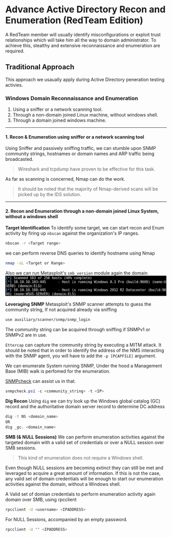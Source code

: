 # Advance Active Directory Recon and Enumeration (RedTeam Edition)

A RedTeam member will usually identify misconfigurations or exploit trust relationships which will take him all the way to domain administrator. To achieve this, stealthy and extensive reconnaissance and enumeration are required.

## Traditional Approach
This approach we usaually apply during Active Directory peneration testing activies.

### Windows Domain Reconnaissance and Enumeration
1. Using a sniffer or a network scanning tool.
2. Through a non-domain joined Linux machine, without windows shell.
3. Through a domain joined windows machine.
---
#### 1. Recon & Enumeration using sniffer or a network scanning tool

Using Sniffer and passively sniffing traffic, we can stumble upon SNMP community strings, hostnames or domain names and ARP traffic being broadcasted.
> Wireshark and tcpdump have proven to be effective for this task.

As far as scanning is concerned, Nmap can do the work.
> It should be noted that the majority of Nmap-derived scans will be picked up by the IDS solution.

---

#### 2. Recon and Enumeration through a non-domain joined Linux System, without a windows shell

**Target Identification**
To identify some target, we can start recon and Enum activity by firing up `nbscan` against the organization's IP ranges.
```bash
nbscan -r <Target range>
```

we can perform reverse DNS queries to identify hostname using Nmap
```bash
nmap -sL <Target or Range>
```

Also we can run Metasploit's `smb_version` module again the domain
![Metasploit smb_version module](img/msb_smb_ver.png)

**Leveraging SNMP**
Metasploit's SNMP scanner attempts to guess the community string, If not acquired already via sniffing
```bash
use auxiliary/scanner/snmp/snmp_login
```

The community string can be acquired through sniffing if SNMPv1 or SNMPv2 are in use.

`Ettercap` can capture the community string by executing a MITM attack. It should be noted that in order to identify the address of the NMS interacting with the SNMP agent, you will have to add the `-p [PCAPFILE]` argument.

We can enumerate System running SNMP, Under the hood a Management Base (MIB) walk is perfomed for the enumeration.

[SNMPcheck](https://www.nothink.org/codes/snmpcheck/) can assist us in that.
```powershell
snmpcheck.ps1 -c <community_string> -t <IP>
```
**Dig Recon**
Using `dig` we can try look up the Windows global catalog (GC) record and the authoritative domain server record to determine DC address
```bash
dig -t NS <domain_name>
OR
dig _gc. <domain_name>
```

**SMB (& NULL Sessions)**
We can perform enumeration activities against the targeted  domain with a valid set of credentials or over a NULL session over SMB sessions.
> This kind of enumeration does not require a Windows shell.

Even though NULL sessions are becoming extinct they can still be met and leveraged to acquire a great amount of information. 
If this is not the case, any valid set of domain credentials will be enough to start our enumeration activities against the domain, without a Windows shell.

A Valid set of domian credentials to perform enumeration activity again domain over SMB, using rpcclient
```bash
rpcclient -U <username> <IPADDRESS>
```

For NULL Sessions, accompanied by an empty password.
```bash
rpcclient -U "" <IPADDRESS>
```

